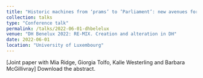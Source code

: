 ```yaml
---
title: "Historic machines from ‘prams’ to ’Parliament’: new avenues for collaborative linguistic research."
collection: talks
type: "Conference talk"
permalink: /talks/2022-06-01-dhbelelux
venue: "DH Benelux 2022: RE-MIX. Creation and alteration in DH"
date: 2022-06-01
location: "University of Luxembourg"
---
```

[Joint paper with Mia Ridge, Giorgia Tolfo, Kalle Westerling and Barbara McGillivray]
<a href="/images/LwM_DHBenelux_abstract.pdf"><i class="fas fa-file-pdf"></i></a> Download the abstract.

